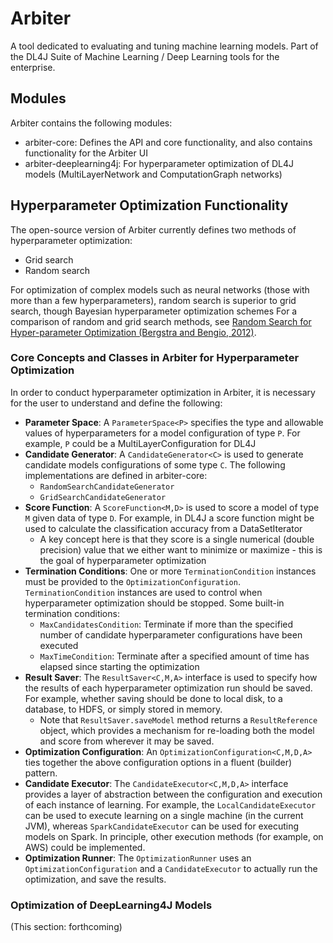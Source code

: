 # Arbiter

A tool dedicated to evaluating and tuning machine learning models. Part of the DL4J Suite of Machine Learning / Deep Learning tools for the enterprise.


## Modules
Arbiter contains the following modules:

- arbiter-core: Defines the API and core functionality, and also contains functionality for the Arbiter UI
- arbiter-deeplearning4j: For hyperparameter optimization of DL4J models (MultiLayerNetwork and ComputationGraph networks)


## Hyperparameter Optimization Functionality

The open-source version of Arbiter currently defines two methods of hyperparameter optimization:

- Grid search
- Random search

For optimization of complex models such as neural networks (those with more than a few hyperparameters), random search is superior to grid search, though Bayesian hyperparameter optimization schemes 
For a comparison of random and grid search methods, see [Random Search for Hyper-parameter Optimization (Bergstra and Bengio, 2012)](http://www.jmlr.org/papers/volume13/bergstra12a/bergstra12a.pdf).

### Core Concepts and Classes in Arbiter for Hyperparameter Optimization

In order to conduct hyperparameter optimization in Arbiter, it is necessary for the user to understand and define the following:

- **Parameter Space**: A ```ParameterSpace<P>``` specifies the type and allowable values of hyperparameters for a model configuration of type ```P```. For example, ```P``` could be a MultiLayerConfiguration for DL4J
- **Candidate Generator**: A ```CandidateGenerator<C>``` is used to generate candidate models configurations of some type ```C```. The following implementations are defined in arbiter-core:
    - ```RandomSearchCandidateGenerator```
    - ```GridSearchCandidateGenerator```
- **Score Function**: A ```ScoreFunction<M,D>``` is used to score a model of type ```M``` given data of type ```D```. For example, in DL4J a score function might be used to calculate the classification accuracy from a DataSetIterator
    - A key concept here is that they score is a single numerical (double precision) value that we either want to minimize or maximize - this is the goal of hyperparameter optimization
- **Termination Conditions**: One or more ```TerminationCondition``` instances must be provided to the ```OptimizationConfiguration```. ```TerminationCondition``` instances are used to control when hyperparameter optimization should be stopped. Some built-in termination conditions:
    - ```MaxCandidatesCondition```: Terminate if more than the specified number of candidate hyperparameter configurations have been executed
    - ```MaxTimeCondition```: Terminate after a specified amount of time has elapsed since starting the optimization
- **Result Saver**: The ```ResultSaver<C,M,A>``` interface is used to specify how the results of each hyperparameter optimization run should be saved. For example, whether saving should be done to local disk, to a database, to HDFS, or simply stored in memory.
    - Note that ```ResultSaver.saveModel``` method returns a ```ResultReference``` object, which provides a mechanism for re-loading both the model and score from wherever it may be saved.
- **Optimization Configuration**: An ```OptimizationConfiguration<C,M,D,A>``` ties together the above configuration options in a fluent (builder) pattern.
- **Candidate Executor**: The ```CandidateExecutor<C,M,D,A>``` interface provides a layer of abstraction between the configuration and execution of each instance of learning. For example, the ```LocalCandidateExecutor``` can be used to execute learning on a single machine (in the current JVM), whereas ```SparkCandidateExecutor``` can be used for executing models on Spark. In principle, other execution methods (for example, on AWS) could be implemented.
- **Optimization Runner**: The ```OptimizationRunner``` uses an ```OptimizationConfiguration``` and a ```CandidateExecutor``` to actually run the optimization, and save the results.


### Optimization of DeepLearning4J Models

(This section: forthcoming)